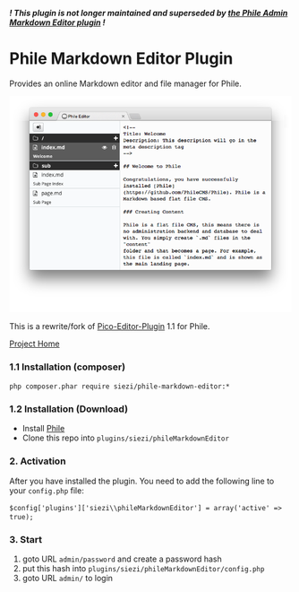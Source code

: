 ***! This plugin is not longer maintained and superseded by [the Phile Admin Markdown Editor plugin](https://github.com/Schlaefer/phileAdminMarkdownEditor) !***

# Phile Markdown Editor Plugin #

Provides an online Markdown editor and file manager for Phile.

![](https://raw.githubusercontent.com/Schlaefer/phileMarkdownEditor/master/screenshot.png)

This is a rewrite/fork of [Pico-Editor-Plugin](https://github.com/gilbitron/Pico-Editor-Plugin) 1.1 for Phile.

[Project Home](https://github.com/Schlaefer/phileMarkdownEditor)

### 1.1 Installation (composer) ###


	php composer.phar require siezi/phile-markdown-editor:*

### 1.2 Installation (Download)

* Install [Phile](https://github.com/PhileCMS/Phile)
* Clone this repo into `plugins/siezi/phileMarkdownEditor`

### 2. Activation

After you have installed the plugin. You need to add the following line to your `config.php` file:


	$config['plugins']['siezi\\phileMarkdownEditor'] = array('active' => true);


### 3. Start ###

1. goto URL `admin/password` and create a password hash
2. put this hash into `plugins/siezi/phileMarkdownEditor/config.php`
3. goto URL `admin/` to login
